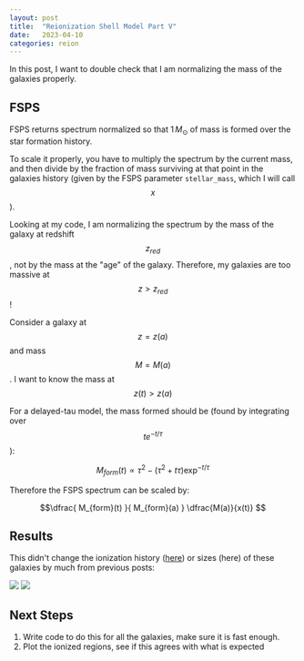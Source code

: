 ```yaml
---
layout: post
title:  "Reionization Shell Model Part V"
date:   2023-04-10
categories: reion
---
```


In this post, I want to double check that I am normalizing the mass of the galaxies properly.

## FSPS

FSPS returns spectrum normalized so that $1\,M_{\odot}$ of mass is formed over the star formation history.

To scale it properly, you have to multiply the spectrum by the current mass, and then divide by the fraction of mass surviving at that point in the galaxies history (given by the FSPS parameter <code>stellar_mass</code>, which I will call $$x$$).

Looking at my code, I am normalizing the spectrum by the mass of the galaxy at redshift $$z_{red}$$, not by the mass at the "age" of the galaxy. Therefore, my galaxies are too massive at $$z>z_{red}$$!

Consider a galaxy at $$z=z (a)$$ and mass $$M=M(a)$$. I want to know the mass at $$z(t)>z (a)$$

For a delayed-tau model, the mass formed should be (found by integrating over $$te^{-t/\tau}$$):

$$M_{form}(t) \propto \tau^2 - (\tau^2 + t\tau) \exp^{-t/\tau}$$


Therefore the FSPS spectrum can be scaled by:

$$\dfrac{ M_{form}(t) }{ M_{form}(a) } \dfrac{M(a)}{x(t)} $$




## Results



This didn't change the ionization history (<a href="https://ndrakos.github.io/blog/reion/Reionization_Shell_Model_Part_II/">here</a>) or sizes (<a hfref="https://ndrakos.github.io/blog/reion/Reionization_Shell_Model_Part_IV/">here</a>) of these galaxies by much from previous posts:

<img src="{{ site.baseurl }}/assets/plots/20230410_Nion.png">

<img src="{{ site.baseurl }}/assets/plots/20230410_Volume.png">



## Next Steps

1. Write code to do this for all the galaxies, make sure it is fast enough.
2. Plot the ionized regions, see if this agrees with what is expected
